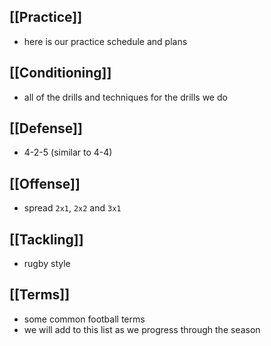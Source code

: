 ## [[Practice]]
- here is our practice schedule and plans

## [[Conditioning]]
- all of the drills and techniques for the drills we do

## [[Defense]]
- 4-2-5 (similar to 4-4)

## [[Offense]]
- spread `2x1`, `2x2` and `3x1`

## [[Tackling]]
- rugby style 

## [[Terms]]
- some common football terms
- we will add to this list as we progress through the season